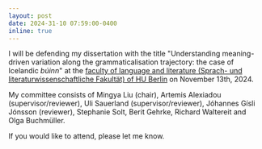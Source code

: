 ```yaml
---
layout: post
date: 2024-31-10 07:59:00-0400
inline: true
---
```


I will be defending my dissertation with the title "Understanding meaning-driven variation along the grammaticalisation trajectory: the case of Icelandic <i>búinn</i>" at the <a href ="https://fakultaeten.hu-berlin.de/de/sprachlit">faculty of language and literature (Sprach- und literaturwissenschaftliche Fakultät) of HU Berlin</a> on November 13th, 2024. 

My committee consists of Mingya Liu (chair), Artemis Alexiadou (supervisor/reviewer), Uli Sauerland (supervisor/reviewer), Jóhannes Gísli Jónsson (reviewer), Stephanie Solt, Berit Gehrke, Richard Waltereit and Olga Buchmüller. 

If you would like to attend, please let me know.